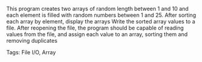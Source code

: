 This program creates two arrays of random length between 1 and 10 and each element
is filled with random numbers between 1 and 25.
After sorting each array by element, display the arrays
Write the sorted array values to a file.
After reopening the file, the program should be capable of reading values from the file, and
assign each value to an array, sorting them and removing duplicates

Tags: File I/O, Array